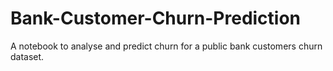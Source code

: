 # Bank-Customer-Churn-Prediction
A notebook to analyse and predict churn for a public  bank customers churn dataset.
